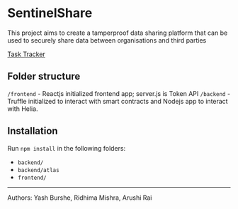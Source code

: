 # SentinelShare

This project aims to create a tamperproof data sharing platform that can be used to securely share data between organisations and third parties

[Task Tracker](http://bit.ly/TaskTracker_SentinelShare)

## Folder structure

`/frontend` - Reactjs initialized frontend app; server.js is Token API
`/backend` - Truffle initialized to interact with smart contracts and Nodejs app to interact with Helia.

## Installation

Run `npm install` in the following folders:

- `backend/`
- `backend/atlas`
- `frontend/`

---

Authors: Yash Burshe, Ridhima Mishra, Arushi Rai
